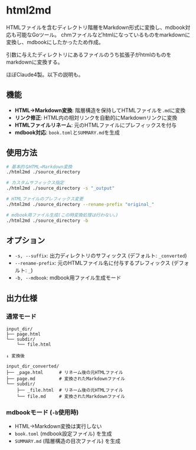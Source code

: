 # html2md

HTMLファイルを含むディレクトリ階層をMarkdown形式に変換し、mdbook対応も可能なGoツール。
chmファイルなどhtmlになっているものをmarkdownに変換し、mdbookにしたかったため作成。

引数に与えたディレクトリにあるファイルのうち拡張子がhtmlのものをmarkdownに変換する。

ほぼClaude4製。以下の説明も。


## 機能

- **HTML→Markdown変換**: 階層構造を保持してHTMLファイルを`.md`に変換
- **リンク修正**: HTML内の相対リンクを自動的にMarkdownリンクに変換  
- **HTMLファイルリネーム**: 元のHTMLファイルにプレフィックスを付与
- **mdbook対応**: `book.toml`と`SUMMARY.md`を生成

## 使用方法

```bash
# 基本的なHTML→Markdown変換
./html2md ./source_directory

# カスタムサフィックス指定
./html2md ./source_directory -s "_output"

# HTMLファイルのプレフィックス変更
./html2md ./source_directory --rename-prefix "original_"

# mdbook用ファイル生成(この時変換処理は行わない。)
./html2md ./source_directory -b
```

## オプション

- `-s, --suffix`: 出力ディレクトリのサフィックス (デフォルト: `_converted`)
- `--rename-prefix`: 元のHTMLファイル名に付与するプレフィックス (デフォルト: `_`)
- `-b, --mdbook`: mdbook用ファイル生成モード

## 出力仕様

### 通常モード
```
input_dir/
├── page.html
└── subdir/
    └── file.html

↓ 変換後

input_dir_converted/
├── _page.html      # リネーム後の元HTMLファイル
├── page.md         # 変換されたMarkdownファイル
└── subdir/
    ├── _file.html  # リネーム後の元HTMLファイル
    └── file.md     # 変換されたMarkdownファイル
```

### mdbookモード (`-b`使用時)
- HTML→Markdown変換は実行しない
- `book.toml` (mdbook設定ファイル) を生成
- `SUMMARY.md` (階層構造の目次ファイル) を生成


